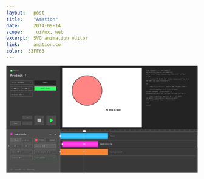 ```yaml
---
layout:   post
title:    "Amation"
date:     2014-09-14
scope:     ui/ux, web
excerpt:  SVG animation editor
link:     amation.co
color:  33FF63
---
```


![Comp](/images/thumbnail-amation.png)